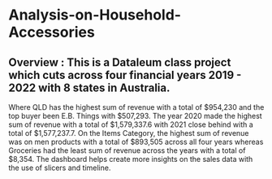 # Analysis-on-Household-Accessories
## Overview : This is a Dataleum class project which cuts across four financial years 2019 - 2022 with 8 states in Australia.
Where QLD has the highest sum of revenue with a total of $954,230 and the top buyer been E.B. Things with $507,293.
The year 2020 made the highest sum of revenue with a total of $1,579,337.6 with 2021 close behind with a total of $1,577,237.7.
On the Items Category, the highest sum of revenue was on men products with a total of $893,505 across all four years whereas Groceries had the least sum of revenue across the years with a total of $8,354.
The dashboard helps create more insights on the sales data with the use of slicers and timeline.
[]()
